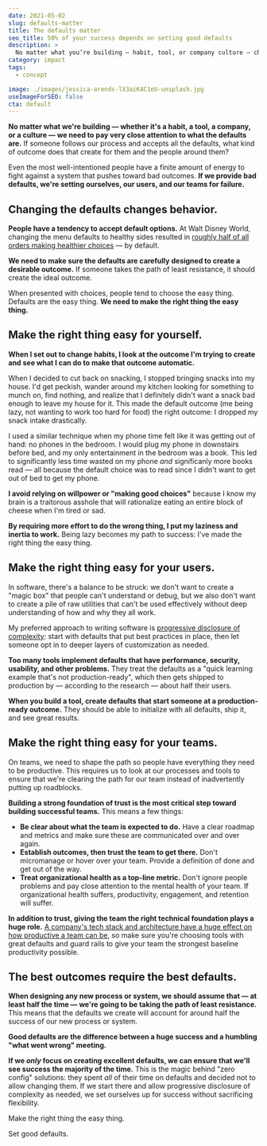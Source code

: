 ```yaml
---
date: 2021-05-02
slug: defaults-matter
title: The defaults matter
seo_title: 50% of your success depends on setting good defaults
description: >
  No matter what you’re building — habit, tool, or company culture — choosing the right defaults is critical. Learn how to use inertia to your advantage.
category: impact
tags:
  - concept

image: ./images/jessica-arends-lX3aiK4C1eU-unsplash.jpg
useImageForSEO: false
cta: default
---
```


**No matter what we're building — whether it's a habit, a tool, a company, or a culture — we need to pay very close attention to what the defaults are.** If someone follows our process and accepts all the defaults, what kind of outcome does that create for them and the people around them?

Even the most well-intentioned people have a finite amount of energy to fight against a system that pushes toward bad outcomes. **If we provide bad defaults, we're setting ourselves, our users, and our teams for failure.**

## Changing the defaults changes behavior.

**People have a tendency to accept default options.** At Walt Disney World, changing the menu defaults to healthy sides resulted in [roughly half of all orders making healthier choices](https://www.journals.uchicago.edu/doi/abs/10.1086/684364) — by default.

**We need to make sure the defaults are carefully designed to create a desirable outcome.** If someone takes the path of least resistance, it should create the ideal outcome.

When presented with choices, people tend to choose the easy thing. Defaults are the easy thing. **We need to make the right thing the easy thing.**

## Make the right thing easy for yourself.

**When I set out to change habits, I look at the outcome I'm trying to create and see what I can do to make that outcome automatic.**

When I decided to cut back on snacking, I stopped bringing snacks into my house. I'd get peckish, wander around my kitchen looking for something to munch on, find nothing, and realize that I definitely didn't want a snack bad enough to leave my house for it. This made the default outcome (me being lazy, not wanting to work too hard for food) the right outcome: I dropped my snack intake drastically.

I used a similar technique when my phone time felt like it was getting out of hand: no phones in the bedroom. I would plug my phone in downstairs before bed, and my only entertainment in the bedroom was a book. This led to significantly less time wasted on my phone _and_ significanly more books read — all because the default choice was to read since I didn't want to get out of bed to get my phone.

**I avoid relying on willpower or "making good choices"** because I know my brain is a traitorous asshole that will rationalize eating an entire block of cheese when I'm tired or sad.

**By requiring more effort to do the wrong thing, I put my laziness and inertia to work.** Being lazy becomes my path to success: I've made the right thing the easy thing.

## Make the right thing easy for your users.

In software, there's a balance to be struck: we don't want to create a "magic box" that people can't understand or debug, but we also don't want to create a pile of raw utilities that can't be used effectively without deep understanding of how and why they all work.

My preferred approach to writing software is [progressive disclosure of complexity](/progressive-disclosure-of-complexity): start with defaults that put best practices in place, then let someone opt in to deeper layers of customization as needed.

**Too many tools implement defaults that have performance, security, usability, and other problems.** They treat the defaults as a "quick learning example that's not production-ready", which then gets shipped to production by — according to the research — about half their users.

**When you build a tool, create defaults that start someone at a production-ready outcome.** They should be able to initialize with all defaults, ship it, and see great results.

## Make the right thing easy for your teams.

On teams, we need to shape the path so people have everything they need to be productive. This requires us to look at our processes and tools to ensure that we're clearing the path for our team instead of inadvertently putting up roadblocks.

**Building a strong foundation of trust is the most critical step toward building successful teams.** This means a few things:

- **Be clear about what the team is expected to do.** Have a clear roadmap and metrics and make sure these are communicated over and over again.
- **Establish outcomes, then trust the team to get there.** Don't micromanage or hover over your team. Provide a definition of done and get out of the way.
- **Treat organizational health as a top-line metric.** Don't ignore people problems and pay close attention to the mental health of your team. If organizational health suffers, productivity, engagement, and retention will suffer.

**In addition to trust, giving the team the right technical foundation plays a huge role.** [A company's tech stack and architecture have a huge effect on how productive a team can be](https://enterprisejamstack.com/tech-stack-changes-culture), so make sure you're choosing tools with great defaults and guard rails to give your team the strongest baseline productivity possible.

## The best outcomes require the best defaults.

**When designing any new process or system, we should assume that — at least half the time — we're going to be taking the path of least resistance.** This means that the defaults we create will account for around half the success of our new process or system.

**Good defaults are the difference between a huge success and a humbling "what went wrong" meeting.**

**If we _only_ focus on creating excellent defaults, we can ensure that we'll see success the majority of the time.** This is the magic behind "zero config" solutions: they spent _all_ of their time on defaults and decided not to allow changing them. If we start there and allow progressive disclosure of complexity as needed, we set ourselves up for success without sacrificing flexibility.

Make the right thing the easy thing.

Set good defaults.
